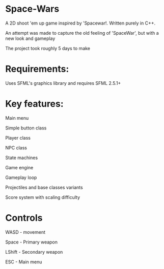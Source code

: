 # Space-Wars
A 2D shoot 'em up game inspired by 'Spacewar!. Written purely in C++.

An attempt was made to capture the old feeling of 'SpaceWar', but with a new look and gameplay

The project took roughly 5 days to make

# Requirements:

Uses SFML's graphics library and requires SFML 2.5.1+

# Key features:

Main menu

Simple button class

Player class

NPC class

State machines

Game engine

Gameplay loop

Projectiles and base classes variants

Score system with scaling difficulty


# Controls

WASD - movement

Space - Primary weapon

LShift - Secondary weapon

ESC - Main menu

